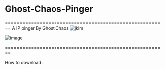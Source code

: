 # Ghost-Chaos-Pinger
========================================================
A IP pinger By Ghost Chaos
![jklm](https://user-images.githubusercontent.com/105104238/172174357-63f8df99-55ff-4cb4-9865-7f60caa8b966.png)


![image](https://user-images.githubusercontent.com/105104238/172172379-7e964c26-4399-4266-bec7-72ece2cdb4d5.png)

========================================================

How to download : 
